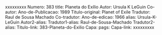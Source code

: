 xxxxxxxxx
Numero: 383
title: Planeta do Exílio
Autor: Ursula K LeGuin
Co-autor: 
Ano-de-Publicacao: 1989
Titulo-original: Planet of Exile
Tradutor: Raul de Sousa Machado
Co-tradutor: 
Ano-de-edicao: 1966
alias: Ursula-K-LeGuin
Autor2-alias: 
Tradutor1-alias: Raul-de-Sousa-Machado
Tradutor2-alias: 
Titulo-link: 383-Planeta-do-Exilio
Capa: 
pags: 
Capa-link: 
xxxxxxxxx